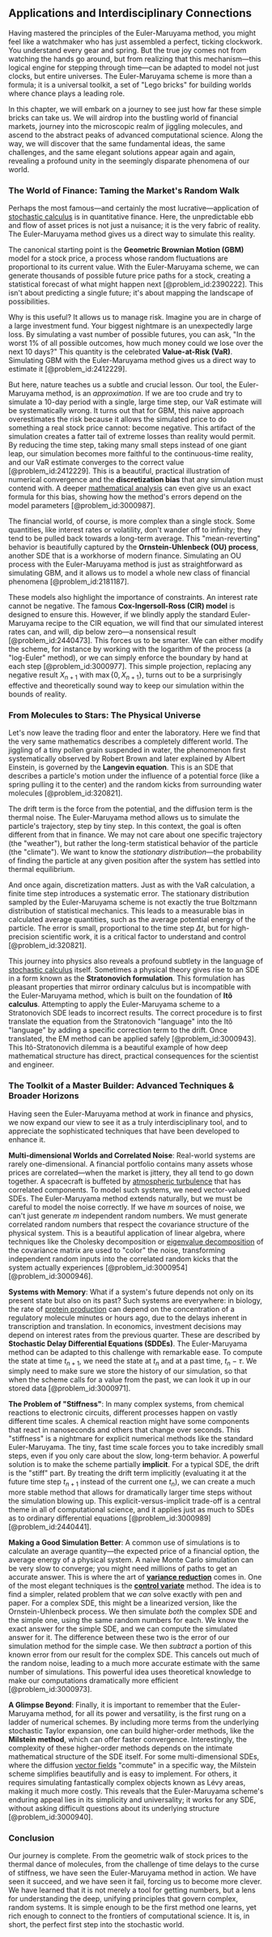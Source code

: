 ## Applications and Interdisciplinary Connections

Having mastered the principles of the Euler-Maruyama method, you might feel like a watchmaker who has just assembled a perfect, ticking clockwork. You understand every gear and spring. But the true joy comes not from watching the hands go around, but from realizing that this mechanism—this logical engine for stepping through time—can be adapted to model not just clocks, but entire universes. The Euler-Maruyama scheme is more than a formula; it is a universal toolkit, a set of "Lego bricks" for building worlds where chance plays a leading role.

In this chapter, we will embark on a journey to see just how far these simple bricks can take us. We will airdrop into the bustling world of financial markets, journey into the microscopic realm of jiggling molecules, and ascend to the abstract peaks of advanced computational science. Along the way, we will discover that the same fundamental ideas, the same challenges, and the same elegant solutions appear again and again, revealing a profound unity in the seemingly disparate phenomena of our world.

### The World of Finance: Taming the Market's Random Walk

Perhaps the most famous—and certainly the most lucrative—application of [stochastic calculus](@article_id:143370) is in quantitative finance. Here, the unpredictable ebb and flow of asset prices is not just a nuisance; it is the very fabric of reality. The Euler-Maruyama method gives us a direct way to simulate this reality.

The canonical starting point is the **Geometric Brownian Motion (GBM)** model for a stock price, a process whose random fluctuations are proportional to its current value. With the Euler-Maruyama scheme, we can generate thousands of possible future price paths for a stock, creating a statistical forecast of what might happen next [@problem_id:2390222]. This isn't about predicting a single future; it's about mapping the landscape of possibilities.

Why is this useful? It allows us to manage risk. Imagine you are in charge of a large investment fund. Your biggest nightmare is an unexpectedly large loss. By simulating a vast number of possible futures, you can ask, "In the worst 1% of all possible outcomes, how much money could we lose over the next 10 days?" This quantity is the celebrated **Value-at-Risk (VaR)**. Simulating GBM with the Euler-Maruyama method gives us a direct way to estimate it [@problem_id:2412229].

But here, nature teaches us a subtle and crucial lesson. Our tool, the Euler-Maruyama method, is an *approximation*. If we are too crude and try to simulate a 10-day period with a single, large time step, our VaR estimate will be systematically wrong. It turns out that for GBM, this naive approach overestimates the risk because it allows the simulated price to do something a real stock price cannot: become negative. This artifact of the simulation creates a fatter tail of extreme losses than reality would permit. By reducing the time step, taking many small steps instead of one giant leap, our simulation becomes more faithful to the continuous-time reality, and our VaR estimate converges to the correct value [@problem_id:2412229]. This is a beautiful, practical illustration of numerical convergence and the **discretization bias** that any simulation must contend with. A deeper [mathematical analysis](@article_id:139170) can even give us an exact formula for this bias, showing how the method's errors depend on the model parameters [@problem_id:3000987].

The financial world, of course, is more complex than a single stock. Some quantities, like interest rates or volatility, don't wander off to infinity; they tend to be pulled back towards a long-term average. This "mean-reverting" behavior is beautifully captured by the **Ornstein-Uhlenbeck (OU) process**, another SDE that is a workhorse of modern finance. Simulating an OU process with the Euler-Maruyama method is just as straightforward as simulating GBM, and it allows us to model a whole new class of financial phenomena [@problem_id:2181187].

These models also highlight the importance of constraints. An interest rate cannot be negative. The famous **Cox-Ingersoll-Ross (CIR) model** is designed to ensure this. However, if we blindly apply the standard Euler-Maruyama recipe to the CIR equation, we will find that our simulated interest rates can, and will, dip below zero—a nonsensical result [@problem_id:2440473]. This forces us to be smarter. We can either modify the scheme, for instance by working with the logarithm of the process (a "log-Euler" method), or we can simply enforce the boundary by hand at each step [@problem_id:3000977]. This simple projection, replacing any negative result $X_{n+1}$ with $\max\{0, X_{n+1}\}$, turns out to be a surprisingly effective and theoretically sound way to keep our simulation within the bounds of reality.

### From Molecules to Stars: The Physical Universe

Let's now leave the trading floor and enter the laboratory. Here we find that the very same mathematics describes a completely different world. The jiggling of a tiny pollen grain suspended in water, the phenomenon first systematically observed by Robert Brown and later explained by Albert Einstein, is governed by the **Langevin equation**. This is an SDE that describes a particle's motion under the influence of a potential force (like a spring pulling it to the center) and the random kicks from surrounding water molecules [@problem_id:320821].

The drift term is the force from the potential, and the diffusion term is the thermal noise. The Euler-Maruyama method allows us to simulate the particle's trajectory, step by tiny step. In this context, the goal is often different from that in finance. We may not care about one specific trajectory (the "weather"), but rather the long-term statistical behavior of the particle (the "climate"). We want to know the *stationary distribution*—the probability of finding the particle at any given position after the system has settled into thermal equilibrium.

And once again, discretization matters. Just as with the VaR calculation, a finite time step introduces a systematic error. The stationary distribution sampled by the Euler-Maruyama scheme is not exactly the true Boltzmann distribution of statistical mechanics. This leads to a measurable bias in calculated average quantities, such as the average potential energy of the particle. The error is small, proportional to the time step $\Delta t$, but for high-precision scientific work, it is a critical factor to understand and control [@problem_id:320821].

This journey into physics also reveals a profound subtlety in the language of [stochastic calculus](@article_id:143370) itself. Sometimes a physical theory gives rise to an SDE in a form known as the **Stratonovich formulation**. This formulation has pleasant properties that mirror ordinary calculus but is incompatible with the Euler-Maruyama method, which is built on the foundation of **Itô calculus**. Attempting to apply the Euler-Maruyama scheme to a Stratonovich SDE leads to incorrect results. The correct procedure is to first translate the equation from the Stratonovich "language" into the Itô "language" by adding a specific correction term to the drift. Once translated, the EM method can be applied safely [@problem_id:3000943]. This Itô-Stratonovich dilemma is a beautiful example of how deep mathematical structure has direct, practical consequences for the scientist and engineer.

### The Toolkit of a Master Builder: Advanced Techniques & Broader Horizons

Having seen the Euler-Maruyama method at work in finance and physics, we now expand our view to see it as a truly interdisciplinary tool, and to appreciate the sophisticated techniques that have been developed to enhance it.

**Multi-dimensional Worlds and Correlated Noise**: Real-world systems are rarely one-dimensional. A financial portfolio contains many assets whose prices are correlated—when the market is jittery, they all tend to go down together. A spacecraft is buffeted by [atmospheric turbulence](@article_id:199712) that has correlated components. To model such systems, we need vector-valued SDEs. The Euler-Maruyama method extends naturally, but we must be careful to model the noise correctly. If we have $m$ sources of noise, we can't just generate $m$ independent random numbers. We must generate correlated random numbers that respect the covariance structure of the physical system. This is a beautiful application of linear algebra, where techniques like the Cholesky decomposition or [eigenvalue decomposition](@article_id:271597) of the covariance matrix are used to "color" the noise, transforming independent random inputs into the correlated random kicks that the system actually experiences [@problem_id:3000954] [@problem_id:3000946].

**Systems with Memory**: What if a system's future depends not only on its present state but also on its past? Such systems are everywhere: in biology, the rate of [protein production](@article_id:203388) can depend on the concentration of a regulatory molecule minutes or hours ago, due to the delays inherent in transcription and translation. In economics, investment decisions may depend on interest rates from the previous quarter. These are described by **Stochastic Delay Differential Equations (SDDEs)**. The Euler-Maruyama method can be adapted to this challenge with remarkable ease. To compute the state at time $t_{n+1}$, we need the state at $t_n$ and at a past time, $t_n - \tau$. We simply need to make sure we store the history of our simulation, so that when the scheme calls for a value from the past, we can look it up in our stored data [@problem_id:3000971].

**The Problem of "Stiffness"**: In many complex systems, from chemical reactions to electronic circuits, different processes happen on vastly different time scales. A chemical reaction might have some components that react in nanoseconds and others that change over seconds. This "stiffness" is a nightmare for explicit numerical methods like the standard Euler-Maruyama. The tiny, fast time scale forces you to take incredibly small steps, even if you only care about the slow, long-term behavior. A powerful solution is to make the scheme partially **implicit**. For a typical SDE, the drift is the "stiff" part. By treating the drift term implicitly (evaluating it at the future time step $t_{n+1}$ instead of the current one $t_n$), we can create a much more stable method that allows for dramatically larger time steps without the simulation blowing up. This explicit-versus-implicit trade-off is a central theme in all of computational science, and it applies just as much to SDEs as to ordinary differential equations [@problem_id:3000989] [@problem_id:2440441].

**Making a Good Simulation Better**: A common use of simulations is to calculate an average quantity—the expected price of a financial option, the average energy of a physical system. A naive Monte Carlo simulation can be very slow to converge; you might need millions of paths to get an accurate answer. This is where the art of **[variance reduction](@article_id:145002)** comes in. One of the most elegant techniques is the **[control variate](@article_id:146100)** method. The idea is to find a simpler, related problem that we *can* solve exactly with pen and paper. For a complex SDE, this might be a linearized version, like the Ornstein-Uhlenbeck process. We then simulate *both* the complex SDE and the simple one, using the same random numbers for each. We know the exact answer for the simple SDE, and we can compute the simulated answer for it. The difference between these two is the error of our simulation method for the simple case. We then *subtract* a portion of this known error from our result for the complex SDE. This cancels out much of the random noise, leading to a much more accurate estimate with the same number of simulations. This powerful idea uses theoretical knowledge to make our computations dramatically more efficient [@problem_id:3000973].

**A Glimpse Beyond**: Finally, it is important to remember that the Euler-Maruyama method, for all its power and versatility, is the first rung on a ladder of numerical schemes. By including more terms from the underlying stochastic Taylor expansion, one can build higher-order methods, like the **Milstein method**, which can offer faster convergence. Interestingly, the complexity of these higher-order methods depends on the intimate mathematical structure of the SDE itself. For some multi-dimensional SDEs, where the diffusion [vector fields](@article_id:160890) "commute" in a specific way, the Milstein scheme simplifies beautifully and is easy to implement. For others, it requires simulating fantastically complex objects known as Lévy areas, making it much more costly. This reveals that the Euler-Maruyama scheme's enduring appeal lies in its simplicity and universality; it works for any SDE, without asking difficult questions about its underlying structure [@problem_id:3000940].

### Conclusion

Our journey is complete. From the geometric walk of stock prices to the thermal dance of molecules, from the challenge of time delays to the curse of stiffness, we have seen the Euler-Maruyama method in action. We have seen it succeed, and we have seen it fail, forcing us to become more clever. We have learned that it is not merely a tool for getting numbers, but a lens for understanding the deep, unifying principles that govern complex, random systems. It is simple enough to be the first method one learns, yet rich enough to connect to the frontiers of computational science. It is, in short, the perfect first step into the stochastic world.